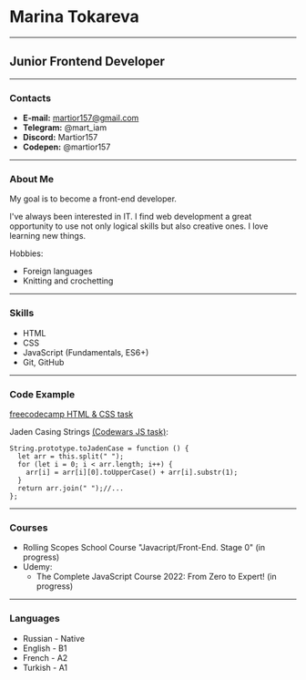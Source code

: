 # Marina Tokareva
----
## Junior Frontend Developer
----
### Contacts

* **E-mail:** martior157@gmail.com
* **Telegram:** @mart_iam
* **Discord:** Martior157
* **Codepen:** @martior157
----
### About Me

My goal is to become a front-end developer. 

I've always been interested in IT. I find web development a great opportunity to use not only logical skills but also creative ones.
I love learning new things.

Hobbies: 
* Foreign languages
* Knitting and crochetting
----
### Skills

* HTML
* CSS
* JavaScript (Fundamentals, ES6+)
* Git, GitHub
----
### Code Example

[freecodecamp HTML & CSS task](https://codepen.io/martior157/pen/jOmqdqd)

Jaden Casing Strings [(Codewars JS task)](https://www.codewars.com/kata/5390bac347d09b7da40006f6): 

```
String.prototype.toJadenCase = function () {
  let arr = this.split(" ");
  for (let i = 0; i < arr.length; i++) {
    arr[i] = arr[i][0].toUpperCase() + arr[i].substr(1);  
  }
  return arr.join(" ");//...
};
```
----
### Courses

* Rolling Scopes School Course "Javacript/Front-End. Stage 0" (in progress)
* Udemy:
  - The Complete JavaScript Course 2022: From Zero to Expert! (in progress)
----
### Languages

* Russian - Native
* English - B1
* French - A2
* Turkish - A1

